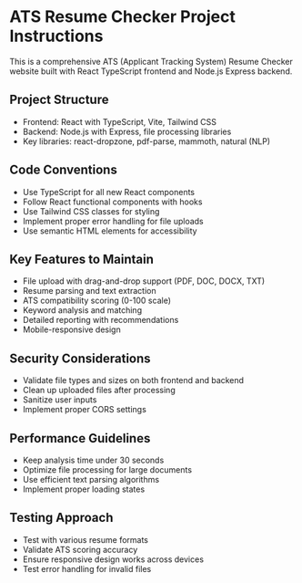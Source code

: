 <!-- Use this file to provide workspace-specific custom instructions to Copilot. For more details, visit https://code.visualstudio.com/docs/copilot/copilot-customization#_use-a-githubcopilotinstructionsmd-file -->

# ATS Resume Checker Project Instructions

This is a comprehensive ATS (Applicant Tracking System) Resume Checker website built with React TypeScript frontend and Node.js Express backend.

## Project Structure
- Frontend: React with TypeScript, Vite, Tailwind CSS
- Backend: Node.js with Express, file processing libraries
- Key libraries: react-dropzone, pdf-parse, mammoth, natural (NLP)

## Code Conventions
- Use TypeScript for all new React components
- Follow React functional components with hooks
- Use Tailwind CSS classes for styling
- Implement proper error handling for file uploads
- Use semantic HTML elements for accessibility

## Key Features to Maintain
- File upload with drag-and-drop support (PDF, DOC, DOCX, TXT)
- Resume parsing and text extraction
- ATS compatibility scoring (0-100 scale)
- Keyword analysis and matching
- Detailed reporting with recommendations
- Mobile-responsive design

## Security Considerations
- Validate file types and sizes on both frontend and backend
- Clean up uploaded files after processing
- Sanitize user inputs
- Implement proper CORS settings

## Performance Guidelines
- Keep analysis time under 30 seconds
- Optimize file processing for large documents
- Use efficient text parsing algorithms
- Implement proper loading states

## Testing Approach
- Test with various resume formats
- Validate ATS scoring accuracy
- Ensure responsive design works across devices
- Test error handling for invalid files
